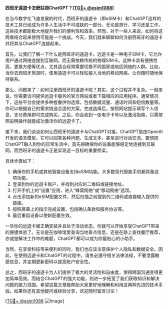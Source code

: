 **西班牙遠遊卡怎麽註冊ChatGPT？[[TG💪+ @esim1088](https://t.me/s/esim1088)]**

在当今数字化飞速发展的时代，西班牙的遠遊卡（即eSIM卡）和ChatGPT这样的技术工具已经成为许多人生活中不可或缺的一部分。无论是旅行、学习还是工作，这些技术都能极大地提升我们的便利性和效率。然而，对于一些人来说，如何将这两者结合起来使用可能是一个挑战。今天，我们就来聊聊如何注册西班牙的遠遊卡并将其与ChatGPT连接起来。

首先，让我们了解一下什么是西班牙的遠遊卡。远遊卡是一种电子SIM卡，它允许用户通过网络连接到互联网，而无需依赖传统的物理SIM卡。这种卡具有便携性高、更换方便等优点，尤其适合经常需要切换不同国家或地区网络的人群。比如，当你去西班牙旅游时，使用遠遊卡可以轻松接入当地的移动网络，让你随时随地保持联系。

那么，问题来了：如何注册西班牙的遠遊卡呢？其实，这个过程并不复杂。一般来说，你需要访问提供远遊卡服务的官方网站或者下载相应的应用程序。通常情况下，这些平台会提供多种套餐供你选择，包括数据流量、通话时间和短信数量等。你可以根据自己的需求挑选合适的方案。完成选择后，按照网站提示填写个人信息，支付费用即可完成购买。之后，你会收到一张电子卡号以及激活指南，只需按照说明操作就能成功激活你的远遊卡了。

接下来，我们谈谈如何让西班牙的遠遊卡与ChatGPT对接。ChatGPT是由OpenAI开发的语言模型，它可以回答各种问题、生成文本，甚至进行对话交流。要想把ChatGPT融入到你的日常生活中，首先得确保你的设备能够稳定地连接到互联网。而西班牙的遠遊卡正是实现这一目标的重要桥梁。

具体步骤如下：
1. 确保你的手机或其他智能设备支持eSIM功能。大多数现代智能手机都具备这项功能。
2. 登录到你的远遊卡账户，并找到对应的二维码或链接地址。
3. 打开手机上的“设置”应用，进入“蜂窝网络”或“移动网络”选项。
4. 点击添加新的eSIM配置文件，然后扫描之前提到的二维码或直接输入提供的链接。
5. 按照屏幕上的指示完成设置，包括确认条款和服务协议等。
6. 最后重启设备以使新配置生效。

一旦你的远遊卡被正确安装并且处于活动状态，你就可以开始享受ChatGPT带来的便捷体验了。无论是在咖啡馆里查询当地景点信息，还是在路上查找餐厅推荐，亦或是解决工作中的难题，ChatGPT都可以成为你最贴心的小助手。

当然，在享受科技带来便利的同时，我们也应该注意保护个人隐私和数据安全。因此，在使用远遊卡和ChatGPT的过程中，请务必遵守相关法律法规，不要泄露敏感信息，并定期更新密码以提高账户安全性。

总之，西班牙的遠遊卡为人们提供了极大的灵活性和自由度，使得跨国沟通变得更加简单高效。而结合ChatGPT的强大功能，则进一步拓宽了我们获取知识和解决问题的能力范围。希望这篇文章能帮助大家更好地理解和利用这两种先进的技术手段。如果你还有其他疑问或经验分享，欢迎随时留言讨论！

[[TG💪+ @esim1088](https://t.me/s/esim1088) ![Image](https://i.postimg.cc/4NQfJmqS/Snipaste-2025-05-13-00-14-12.png)]